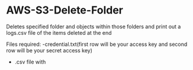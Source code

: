# AWS-S3-Delete-Folder
Deletes specified folder and objects within those folders and print out a logs.csv file of the items deleted at the end

Files required:
  -credential.txt(first row will be your access key and second row will be your secret access key)
  - .csv file with 
  

